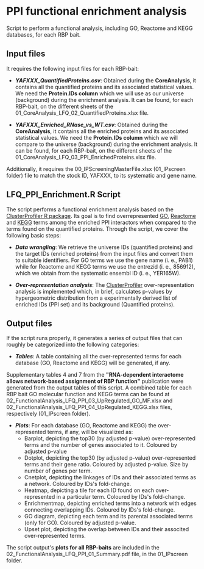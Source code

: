 # PPI functional enrichment analysis

Script to perform a functional analysis, including GO, Reactome and KEGG databases, for each RBP bait.

## Input files

It requires the following input files for each RBP-bait:

- **_YAFXXX_QuantifiedProteins.csv_**:  Obtained during the **CoreAnalysis**, it contains all the quantified proteins and its associated statistical values. We need the **Protein.IDs column** which we will use as our universe (background) during the enrichment analysis. It can be found, for each RBP-bait, on the different sheets of the 01_CoreAnalysis_LFQ_02_QuantifiedProteins.xlsx file. 

- **_YAFXXX_Enriched_RNase_vs_WT.csv_**:  Obtained during the **CoreAnalysis**, it contains all the enriched proteins and its associated statistical values. We need the **Protein.IDs column** which we will compare to the universe (background) during the enrichment analysis. It can be found, for each RBP-bait, on the different sheets of the 01_CoreAnalysis_LFQ_03_PPI_EnrichedProteins.xlsx file.

Additionally, it requires the 00_IPScreeningMasterFile.xlsx (01_IPscreen folder) file to match the stock ID, YAFXXX, to its systematic and gene name. 

## LFQ_PPI_Enrichment.R Script

The script performs a functional enrichment analysis based on the [ClusterProfiler R package](https://yulab-smu.top/biomedical-knowledge-mining-book/index.html). Its goal is to find overrepresented [GO](http://geneontology.org/), [Reactome](https://reactome.org/) and [KEGG](https://www.genome.jp/kegg/) terms among the enriched PPI interactors when compared to the terms found on the quantified proteins. Through the script, we cover the following basic steps:

- **_Data wrangling_**: We retrieve the universe IDs (quantified proteins) and the target IDs (enriched proteins) from the input files and convert them to suitable identifiers. For GO terms we use the gene name (i. e., PAB1) while for Reactome and KEGG terms we use the entrezid (i. e., 856912), which we obtain from the systematic ensembl ID (i. e., YER165W).

- **_Over-representation analysis_**: The [ClusterProfiler](https://yulab-smu.top/biomedical-knowledge-mining-book/enrichment-overview.html) over-representation analysis is implemented which, in brief, calculates p-values by hypergeometric distribution from a experimentally derived list of enriched IDs (PPI set) and its background (Quantified proteins).

## Output files

If the script runs properly, it generates a series of output files that can roughly be categorized into the following categories:

- **_Tables_**: A table containing all the over-represented terms for each database (GO, Reactome and KEGG) will be generated, if any. 

Supplementary tables 4 and 7 from the **"RNA-dependent interactome allows network-based assignment of RBP function"** publication were generated from the output tables of this script. A combined table for each RBP bait GO molecular function and KEGG terms can be found at 02_FunctionalAnalysis_LFQ_PPI_03_UpRegulated_GO_MF.xlsx and  02_FunctionalAnalysis_LFQ_PPI_04_UpRegulated_KEGG.xlsx files, respectively (01_IPscreen folder).

- **_Plots_**: For each database (GO, Reactome and KEGG) the over-represented terms, if any, will be visualized as:
  - Barplot, depicting the top30 (by adjusted p-value) over-represented terms and the number of genes associated to it. Coloured by adjusted p-value
  - Dotplot, depicting the top30 (by adjusted p-value) over-represented terms and their gene ratio. Coloured by adjusted p-value. Size by number of genes per term.
  - Cnetplot, depicting the linkages of IDs and their associated terms as a network. Coloured by IDs's fold-change.
  - Heatmap, depicting a tile for each ID found on each over-represented in a particular term. Coloured by IDs's fold-change.
  - Enrichmentmap, depicting enriched terms into a network with edges connecting overlapping IDs. Coloured by IDs's fold-change.
  - GO diagram, depicting each term and its parental associated terms (only for GO). Coloured by adjusted p-value.
  - Upset plot, depicting the overlap between IDs and their associted over-represented terms. 

The script output's **plots for all RBP-baits** are included in the 02_FunctionalAnalysis_LFQ_PPI_01_Summary.pdf file, in the 01_IPscreen folder.
  